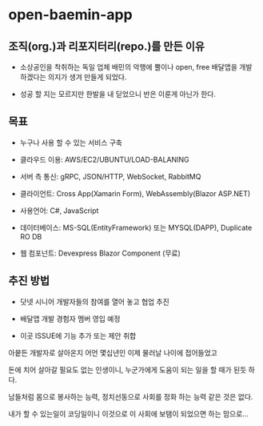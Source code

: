 # open-baemin-app

## 조직(org.)과 리포지터리(repo.)를 만든 이유

  - 소상공인을 착취하는 독일 업체 배민의 악행에 뿔이나 open, free 배달앱을 개발 하겠다는 의지가 생겨 만들게 되었다.

  - 성공 할 지는 모르지만 한발을 내 딛었으니 반은 이룬게 아닌가 한다.

## 목표

  - 누구나 사용 할 수 있는 서비스 구축 
  
  - 클라우드 이용: AWS/EC2/UBUNTU/LOAD-BALANING
  
  - 서버 측 통신: gRPC, JSON/HTTP, WebSocket, RabbitMQ

  - 클라이언트: Cross App(Xamarin Form), WebAssembly(Blazor ASP.NET)

  - 사용언어: C#, JavaScript

  - 데이터베이스: MS-SQL(EntityFramework) 또는 MYSQL(DAPP), Duplicate RO DB

  - 웹 컴포넌트: Devexpress Blazor Component (무료)

## 추진 방법

  - 닷넷 시니어 개발자들의 참여를 열어 놓고 협업 추진

  - 배달앱 개발 경험자 멤버 영입 예정

  - 이곳 ISSUE에 기능 추가 또는 제안 취합


아뭍든 개발자로 살아온지 어언 몇십년인 이제 물러날 나이에 접어들었고

돈에 치어 살아갈 필요도 없는 인생이니, 누군가에게 도움이 되는 일을 할 때가 된듯 하다.

남들처럼 몸으로 봉사하는 능력, 정치선동으로 사회를 정화 하는 능력 같은 것은 없다.

내가 할 수 있는일이 코딩일이니 이것으로 이 사회에 보탬이 되었으면 하는 맘으로...